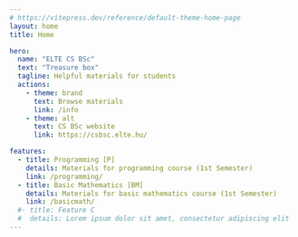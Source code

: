 ```yaml
---
# https://vitepress.dev/reference/default-theme-home-page
layout: home
title: Home

hero:
  name: "ELTE CS BSc"
  text: "Treasure box"
  tagline: Helpful materials for students
  actions:
    - theme: brand
      text: Browse materials
      link: /info
    - theme: alt
      text: CS BSc website
      link: https://csbsc.elte.hu/

features:
  - title: Programming [P]
    details: Materials for programming course (1st Semester)
    link: /programming/
  - title: Basic Mathematics [BM]
    details: Materials for basic mathematics course (1st Semester)
    link: /basicmath/
  #- title: Feature C
  #  details: Lorem ipsum dolor sit amet, consectetur adipiscing elit
---
```


